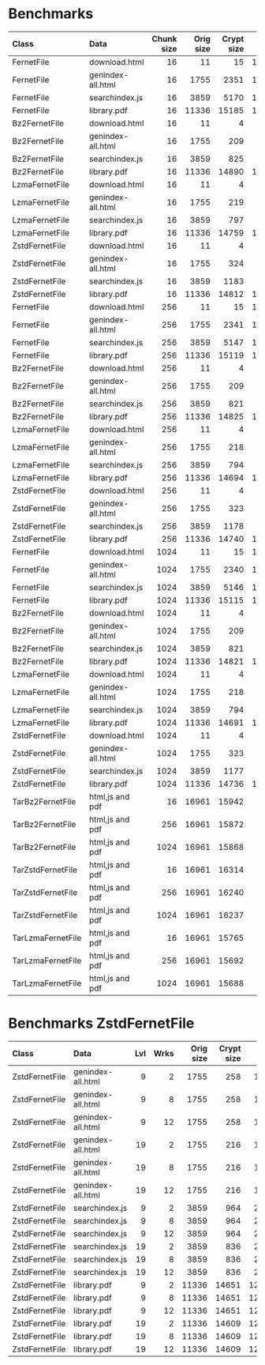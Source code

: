# Benchmarks

| Class                | Data                 |  Chunk size |  Orig size  | Crypt size |  Comp ratio | WTime  | Rtime  |
|:---------------------|:---------------------|------------:|------------:|-----------:|------------:|-------:|-------:|
| FernetFile           | download.html        |          16 |          11 |         15 |     134.09% |   0.00 |   0.00 |
| FernetFile           | genindex-all.html    |          16 |        1755 |       2351 |     133.96% |   0.12 |   0.01 |
| FernetFile           | searchindex.js       |          16 |        3859 |       5170 |     133.96% |   0.48 |   0.02 |
| FernetFile           | library.pdf          |          16 |       11336 |      15185 |     133.96% |   4.16 |   0.07 |
| Bz2FernetFile        | download.html        |          16 |          11 |          4 |      39.12% |   0.00 |   0.00 |
| Bz2FernetFile        | genindex-all.html    |          16 |        1755 |        209 |      11.93% |   0.17 |   0.05 |
| Bz2FernetFile        | searchindex.js       |          16 |        3859 |        825 |      21.37% |   0.28 |   0.10 |
| Bz2FernetFile        | library.pdf          |          16 |       11336 |      14890 |     131.35% |   2.31 |   1.62 |
| LzmaFernetFile       | download.html        |          16 |          11 |          4 |      35.89% |   0.01 |   0.00 |
| LzmaFernetFile       | genindex-all.html    |          16 |        1755 |        219 |      12.50% |   0.39 |   0.01 |
| LzmaFernetFile       | searchindex.js       |          16 |        3859 |        797 |      20.66% |   1.39 |   0.04 |
| LzmaFernetFile       | library.pdf          |          16 |       11336 |      14759 |     130.20% |   5.51 |   1.62 |
| ZstdFernetFile       | download.html        |          16 |          11 |          4 |      38.55% |   0.00 |   0.00 |
| ZstdFernetFile       | genindex-all.html    |          16 |        1755 |        324 |      18.49% |   0.01 |   0.00 |
| ZstdFernetFile       | searchindex.js       |          16 |        3859 |       1183 |      30.66% |   0.04 |   0.01 |
| ZstdFernetFile       | library.pdf          |          16 |       11336 |      14812 |     130.67% |   0.17 |   0.07 |
| FernetFile           | download.html        |         256 |          11 |         15 |     134.09% |   0.00 |   0.00 |
| FernetFile           | genindex-all.html    |         256 |        1755 |       2341 |     133.37% |   0.01 |   0.01 |
| FernetFile           | searchindex.js       |         256 |        3859 |       5147 |     133.37% |   0.04 |   0.02 |
| FernetFile           | library.pdf          |         256 |       11336 |      15119 |     133.37% |   0.18 |   0.05 |
| Bz2FernetFile        | download.html        |         256 |          11 |          4 |      39.12% |   0.00 |   0.00 |
| Bz2FernetFile        | genindex-all.html    |         256 |        1755 |        209 |      11.88% |   0.16 |   0.04 |
| Bz2FernetFile        | searchindex.js       |         256 |        3859 |        821 |      21.28% |   0.26 |   0.09 |
| Bz2FernetFile        | library.pdf          |         256 |       11336 |      14825 |     130.78% |   1.29 |   1.49 |
| LzmaFernetFile       | download.html        |         256 |          11 |          4 |      35.89% |   0.01 |   0.00 |
| LzmaFernetFile       | genindex-all.html    |         256 |        1755 |        218 |      12.44% |   0.36 |   0.01 |
| LzmaFernetFile       | searchindex.js       |         256 |        3859 |        794 |      20.57% |   1.41 |   0.04 |
| LzmaFernetFile       | library.pdf          |         256 |       11336 |      14694 |     129.63% |   4.46 |   1.53 |
| ZstdFernetFile       | download.html        |         256 |          11 |          4 |      38.55% |   0.00 |   0.00 |
| ZstdFernetFile       | genindex-all.html    |         256 |        1755 |        323 |      18.40% |   0.01 |   0.00 |
| ZstdFernetFile       | searchindex.js       |         256 |        3859 |       1178 |      30.51% |   0.03 |   0.01 |
| ZstdFernetFile       | library.pdf          |         256 |       11336 |      14740 |     130.03% |   0.13 |   0.06 |
| FernetFile           | download.html        |        1024 |          11 |         15 |     134.09% |   0.00 |   0.00 |
| FernetFile           | genindex-all.html    |        1024 |        1755 |       2340 |     133.34% |   0.01 |   0.01 |
| FernetFile           | searchindex.js       |        1024 |        3859 |       5146 |     133.34% |   0.04 |   0.03 |
| FernetFile           | library.pdf          |        1024 |       11336 |      15115 |     133.34% |   0.12 |   0.08 |
| Bz2FernetFile        | download.html        |        1024 |          11 |          4 |      39.12% |   0.00 |   0.00 |
| Bz2FernetFile        | genindex-all.html    |        1024 |        1755 |        209 |      11.88% |   0.17 |   0.04 |
| Bz2FernetFile        | searchindex.js       |        1024 |        3859 |        821 |      21.27% |   0.26 |   0.09 |
| Bz2FernetFile        | library.pdf          |        1024 |       11336 |      14821 |     130.75% |   1.21 |   1.47 |
| LzmaFernetFile       | download.html        |        1024 |          11 |          4 |      35.89% |   0.01 |   0.00 |
| LzmaFernetFile       | genindex-all.html    |        1024 |        1755 |        218 |      12.44% |   0.36 |   0.01 |
| LzmaFernetFile       | searchindex.js       |        1024 |        3859 |        794 |      20.56% |   1.45 |   0.04 |
| LzmaFernetFile       | library.pdf          |        1024 |       11336 |      14691 |     129.60% |   4.36 |   1.50 |
| ZstdFernetFile       | download.html        |        1024 |          11 |          4 |      38.55% |   0.00 |   0.00 |
| ZstdFernetFile       | genindex-all.html    |        1024 |        1755 |        323 |      18.40% |   0.01 |   0.00 |
| ZstdFernetFile       | searchindex.js       |        1024 |        3859 |       1177 |      30.50% |   0.02 |   0.01 |
| ZstdFernetFile       | library.pdf          |        1024 |       11336 |      14736 |     130.00% |   0.12 |   0.08 |
| TarBz2FernetFile     | html,js and pdf      |          16 |       16961 |      15942 |      94.00% |   1.56 |   2.10 |
| TarBz2FernetFile     | html,js and pdf      |         256 |       16961 |      15872 |      93.58% |   1.52 |   1.85 |
| TarBz2FernetFile     | html,js and pdf      |        1024 |       16961 |      15868 |      93.56% |   1.51 |   1.81 |
| TarZstdFernetFile    | html,js and pdf      |          16 |       16961 |      16314 |      96.19% |   0.20 |   0.12 |
| TarZstdFernetFile    | html,js and pdf      |         256 |       16961 |      16240 |      95.75% |   0.15 |   0.12 |
| TarZstdFernetFile    | html,js and pdf      |        1024 |       16961 |      16237 |      95.73% |   0.15 |   0.14 |
| TarLzmaFernetFile    | html,js and pdf      |          16 |       16961 |      15765 |      92.95% |   6.42 |   1.90 |
| TarLzmaFernetFile    | html,js and pdf      |         256 |       16961 |      15692 |      92.52% |   6.22 |   2.08 |
| TarLzmaFernetFile    | html,js and pdf      |        1024 |       16961 |      15688 |      92.50% |   6.15 |   1.78 |


# Benchmarks ZstdFernetFile

| Class                | Data                 | Lvl | Wrks |  Orig size  | Crypt size |  Comp ratio | WTime  | Rtime  |
|:---------------------|:---------------------|----:|-----:|------------:|-----------:|------------:|-------:|-------:|
| ZstdFernetFile       | genindex-all.html    |   9 |    2 |        1755 |        258 |      14.67% |   0.04 |   0.00 |
| ZstdFernetFile       | genindex-all.html    |   9 |    8 |        1755 |        258 |      14.67% |   0.03 |   0.00 |
| ZstdFernetFile       | genindex-all.html    |   9 |   12 |        1755 |        258 |      14.67% |   0.03 |   0.00 |
| ZstdFernetFile       | genindex-all.html    |  19 |    2 |        1755 |        216 |      12.34% |   0.78 |   0.00 |
| ZstdFernetFile       | genindex-all.html    |  19 |    8 |        1755 |        216 |      12.34% |   0.78 |   0.00 |
| ZstdFernetFile       | genindex-all.html    |  19 |   12 |        1755 |        216 |      12.34% |   0.77 |   0.00 |
| ZstdFernetFile       | searchindex.js       |   9 |    2 |        3859 |        964 |      24.97% |   0.09 |   0.01 |
| ZstdFernetFile       | searchindex.js       |   9 |    8 |        3859 |        964 |      24.97% |   0.09 |   0.01 |
| ZstdFernetFile       | searchindex.js       |   9 |   12 |        3859 |        964 |      24.97% |   0.08 |   0.01 |
| ZstdFernetFile       | searchindex.js       |  19 |    2 |        3859 |        836 |      21.66% |   1.52 |   0.01 |
| ZstdFernetFile       | searchindex.js       |  19 |    8 |        3859 |        836 |      21.66% |   1.52 |   0.01 |
| ZstdFernetFile       | searchindex.js       |  19 |   12 |        3859 |        836 |      21.66% |   1.58 |   0.01 |
| ZstdFernetFile       | library.pdf          |   9 |    2 |       11336 |      14651 |     129.24% |   0.22 |   0.05 |
| ZstdFernetFile       | library.pdf          |   9 |    8 |       11336 |      14651 |     129.24% |   0.20 |   0.06 |
| ZstdFernetFile       | library.pdf          |   9 |   12 |       11336 |      14651 |     129.24% |   0.21 |   0.06 |
| ZstdFernetFile       | library.pdf          |  19 |    2 |       11336 |      14609 |     128.87% |   2.56 |   0.06 |
| ZstdFernetFile       | library.pdf          |  19 |    8 |       11336 |      14609 |     128.87% |   2.60 |   0.06 |
| ZstdFernetFile       | library.pdf          |  19 |   12 |       11336 |      14609 |     128.87% |   2.60 |   0.06 |
